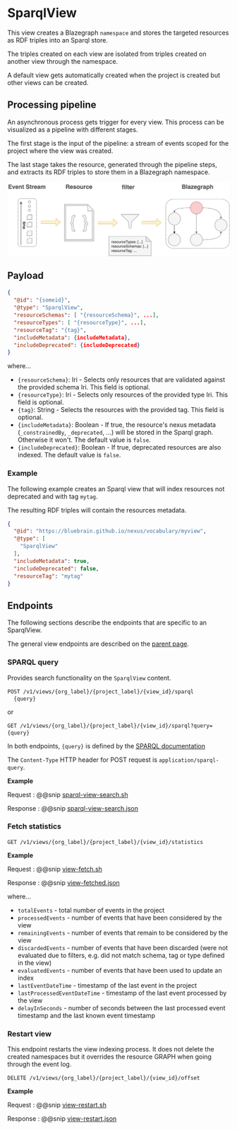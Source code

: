 # SparqlView

This view creates a Blazegraph `namespace` and stores the targeted resources as RDF triples into an Sparql store.

The triples created on each view are isolated from triples created on another view through the namespace.

A default view gets automatically created when the project is created but other views can be created.

## Processing pipeline

An asynchronous process gets trigger for every view. This process can be visualized as a pipeline with different stages. 

The first stage is the input of the pipeline: a stream of events scoped for the project where the view was created.

The last stage takes the resource, generated through the pipeline steps, and extracts its RDF triples to store them in a Blazegraph namespace.

[![SparqlView pipeline](../../assets/views/sparql_pipeline.png "SparqlView pipeline")](../../assets/views/sparql_pipeline.png)


## Payload

```json
{
  "@id": "{someid}",
  "@type": "SparqlView",
  "resourceSchemas": [ "{resourceSchema}", ...],
  "resourceTypes": [ "{resourceType}", ...],
  "resourceTag": "{tag}",
  "includeMetadata": {includeMetadata},
  "includeDeprecated": {includeDeprecated}
}
```

where...

- `{resourceSchema}`: Iri - Selects only resources that are validated against the provided schema Iri. This field is optional.
- `{resourceType}`: Iri - Selects only resources of the provided type Iri. This field is optional.
- `{tag}`: String - Selects the resources with the provided tag. This field is optional.
- `{includeMetadata}`: Boolean - If true, the resource's nexus metadata (`_constrainedBy`, `_deprecated`, ...) will be stored in the Sparql graph. Otherwise it won't. The default value is `false`.
- `{includeDeprecated}`: Boolean - If true, deprecated resources are also indexed. The default value is `false`.


### Example

The following example creates an Sparql view that will index resources not deprecated and with tag `mytag`.

The resulting RDF triples will contain the resources metadata.

```json
{
  "@id": "https://bluebrain.github.io/nexus/vocabulary/myview",
  "@type": [
    "SparqlView"
  ],
  "includeMetadata": true,
  "includeDeprecated": false,
  "resourceTag": "mytag"
}

```

## Endpoints

The following sections describe the endpoints that are specific to an SparqlView.

The general view endpoints are described on the [parent page](index.html#endpoints).

### SPARQL query

Provides search functionality on the `SparqlView` content.

```
POST /v1/views/{org_label}/{project_label}/{view_id}/sparql
  {query}
```
or
```
GET /v1/views/{org_label}/{project_label}/{view_id}/sparql?query={query}
```

In both endpoints, `{query}` is defined by the [SPARQL documentation](https://www.w3.org/TR/rdf-sparql-query/#basicpatterns)

The `Content-Type` HTTP header for POST request is `application/sparql-query`.

**Example**

Request
:   @@snip [sparql-view-search.sh](../../assets/views/sparql-view-search.sh)

Response
:   @@snip [sparql-view-search.json](../../assets/views/sparql-view-search.json)


### Fetch statistics

```
GET /v1/views/{org_label}/{project_label}/{view_id}/statistics
```

**Example**

Request
:   @@snip [view-fetch.sh](../../assets/views/view-statistics.sh)

Response
:   @@snip [view-fetched.json](../../assets/views/view-statistics.json)

where...

- `totalEvents` - total number of events in the project
- `processedEvents` - number of events that have been considered by the view
- `remainingEvents` - number of events that remain to be considered by the view
- `discardedEvents` - number of events that have been discarded (were not evaluated due to filters, e.g. did not match schema, tag or type defined in the view)
- `evaluatedEvents` - number of events that have been used to update an index
- `lastEventDateTime` - timestamp of the last event in the project
- `lastProcessedEventDateTime` - timestamp of the last event processed by the view
- `delayInSeconds` - number of seconds between the last processed event timestamp and the last known event timestamp
 
### Restart view

This endpoint restarts the view indexing process. It does not delete the created namespaces but it overrides the resource GRAPH when going through the event log.

```
DELETE /v1/views/{org_label}/{project_label}/{view_id}/offset
```

**Example**

Request
:   @@snip [view-restart.sh](../../assets/views/view-restart.sh)

Response
:   @@snip [view-restart.json](../../assets/views/view-restart.json)